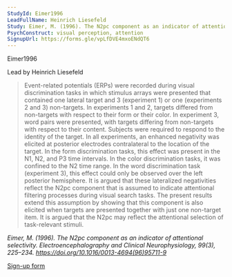 ```yaml
---
StudyId: Eimer1996
LeadFullName: Heinrich Liesefeld
Study: Eimer, M. (1996). The N2pc component as an indicator of attentional selectivity. Electroencephalography and Clinical Neurophysiology, 99(3), 225–234. https://doi.org/10.1016/0013-4694(96)95711-9
PsychConstruct: visual perception, attention
SignupUrl: https://forms.gle/vpLfDVE4mxoENdQT6
---
```


 Eimer1996

Lead by Heinrich Liesefeld

> Event-related potentials (ERPs) were recorded during visual discrimination tasks in which stimulus arrays were presented that contained one lateral target and 3 (experiment 1) or one (experiments 2 and 3) non-targets. In experiments 1 and 2, targets differed from non-targets with respect to their form or their color. In experiment 3, word pairs were presented, with targets differing from non-targets with respect to their content. Subjects were required to respond to the identity of the target. In all experiments, an enhanced negativity was elicited at posterior electrodes contralateral to the location of the target. In the form discrimination tasks, this effect was present in the N1, N2, and P3 time intervals. In the color discrimination tasks, it was confined to the N2 time range. In the word discrimination task (experiment 3), this effect could only be observed over the left posterior hemisphere. It is argued that these lateralized negativities reflect the N2pc component that is assumed to indicate attentional filtering processes during visual search tasks. The present results extend this assumption by showing that this component is also elicited when targets are presented together with just one non-target item. It is argued that the N2pc may reflect the attentional selection of task-relevant stimuli.

<i>Eimer, M. (1996). The N2pc component as an indicator of attentional selectivity. Electroencephalography and Clinical Neurophysiology, 99(3), 225–234. https://doi.org/10.1016/0013-4694(96)95711-9</i>

[Sign-up form](https://forms.gle/vpLfDVE4mxoENdQT6)